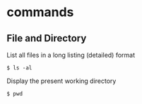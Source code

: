 # commands

## File and Directory

List all files in a long listing \(detailed\) format

```
$ ls -al
```

 Display the present working directory

```text
$ pwd
```


